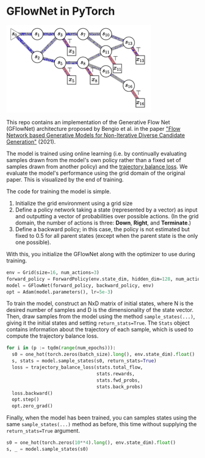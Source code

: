 # GFlowNet in PyTorch

![gflownet](images/gflownet_anim.gif)

This repo contains an implementation of the Generative Flow Net (GFlowNet) architecture proposed by Bengio et al. in the paper ["Flow Network based Generative Models for Non-Iterative Diverse Candidate Generation"](https://arxiv.org/abs/2106.04399) (2021).

The model is trained using online learning (i.e. by continually evaluating samples drawn from the model's own policy rather than a fixed set of samples drawn from another policy) and the [trajectory balance loss](https://arxiv.org/abs/2201.13259). We evaluate the model's performance using the grid domain of the original paper. This is visualized by the end of training.

The code for training the model is simple.

1. Initialize the grid environment using a grid size
2. Define a policy network taking a state (represented by a vector) as input and outputting a vector of probabilities over possible actions. (In the grid domain, the number of actions is three: **Down**, **Right**, and **Terminate**.)
3. Define a backward policy; in this case, the policy is not estimated but fixed to 0.5 for all parent states (except when the parent state is the only one possible).

With this, you initialize the GFlowNet along with the optimizer to use during training.

```python
env = Grid(size=16, num_actions=3)
forward_policy = ForwardPolicy(env.state_dim, hidden_dim=128, num_actions=3)
model = GFlowNet(forward_policy, backward_policy, env)
opt = Adam(model.parameters(), lr=5e-3)
```

To train the model, construct an NxD matrix of initial states, where N is the desired number of samples and D is the dimensionality of the state vector. Then, draw samples from the model using the method `sample_states(...)`, giving it the initial states and setting `return_stats=True`. The `Stats` object contains information about the trajectory of each sample, which is used to compute the trajectory balance loss.

```python
for i in (p := tqdm(range(num_epochs))):
  s0 = one_hot(torch.zeros(batch_size).long(), env.state_dim).float()
  s, stats = model.sample_states(s0, return_stats=True)
  loss = trajectory_balance_loss(stats.total_flow,
                                 stats.rewards,
                                 stats.fwd_probs,
                                 stats.back_probs)
  loss.backward()
  opt.step()
  opt.zero_grad()
```

Finally, when the model has been trained, you can samples states using the same `sample_states(...)` method as before, this time without supplying the `return_stats=True` argument.

```python
s0 = one_hot(torch.zeros(10**4).long(), env.state_dim).float()
s, _ = model.sample_states(s0)
```
